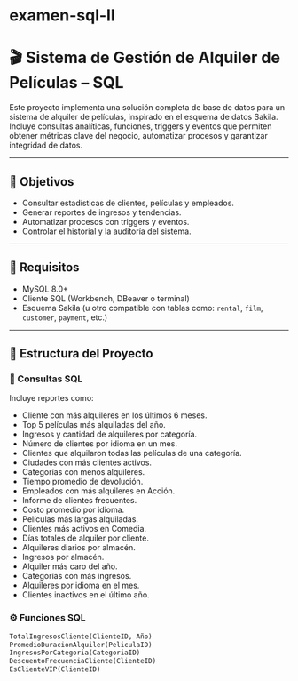 # examen-sql-ll
# 🎬 Sistema de Gestión de Alquiler de Películas – SQL

Este proyecto implementa una solución completa de base de datos para un sistema de alquiler de películas, inspirado en el esquema de datos Sakila. Incluye consultas analíticas, funciones, triggers y eventos que permiten obtener métricas clave del negocio, automatizar procesos y garantizar integridad de datos.

---

## 📌 Objetivos

- Consultar estadísticas de clientes, películas y empleados.
- Generar reportes de ingresos y tendencias.
- Automatizar procesos con triggers y eventos.
- Controlar el historial y la auditoría del sistema.

---

## 🧰 Requisitos

- MySQL 8.0+
- Cliente SQL (Workbench, DBeaver o terminal)
- Esquema Sakila (u otro compatible con tablas como: `rental`, `film`, `customer`, `payment`, etc.)

---

## 📁 Estructura del Proyecto

### 🔎 Consultas SQL

Incluye reportes como:

- Cliente con más alquileres en los últimos 6 meses.
- Top 5 películas más alquiladas del año.
- Ingresos y cantidad de alquileres por categoría.
- Número de clientes por idioma en un mes.
- Clientes que alquilaron todas las películas de una categoría.
- Ciudades con más clientes activos.
- Categorías con menos alquileres.
- Tiempo promedio de devolución.
- Empleados con más alquileres en Acción.
- Informe de clientes frecuentes.
- Costo promedio por idioma.
- Películas más largas alquiladas.
- Clientes más activos en Comedia.
- Días totales de alquiler por cliente.
- Alquileres diarios por almacén.
- Ingresos por almacén.
- Alquiler más caro del año.
- Categorías con más ingresos.
- Alquileres por idioma en el mes.
- Clientes inactivos en el último año.

### ⚙️ Funciones SQL

```sql
TotalIngresosCliente(ClienteID, Año)
PromedioDuracionAlquiler(PeliculaID)
IngresosPorCategoria(CategoriaID)
DescuentoFrecuenciaCliente(ClienteID)
EsClienteVIP(ClienteID)

